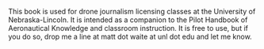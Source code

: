 This book is used for drone journalism licensing classes at the University of Nebraska-Lincoln. It is intended as a companion to the Pilot Handbook of Aeronautical Knowledge and classroom instruction. It is free to use, but if you do so, drop me a line at matt dot waite at unl dot edu and let me know. 
